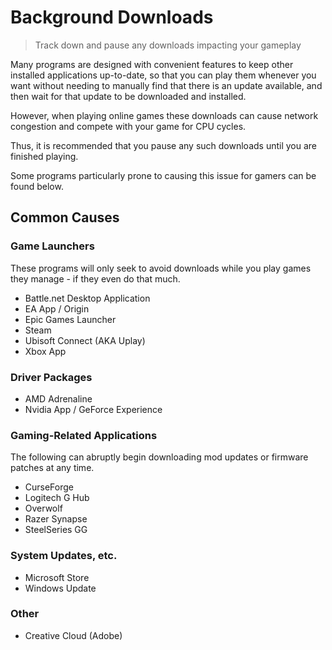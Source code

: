 # Background Downloads

> Track down and pause any downloads impacting your gameplay

Many programs are designed with convenient features to keep other installed applications up-to-date, so that you can play them whenever you want without needing to manually find that there is an update available, and then wait for that update to be downloaded and installed.

However, when playing online games these downloads can cause network congestion and compete with your game for CPU cycles.

Thus, it is recommended that you pause any such downloads until you are finished playing.

Some programs particularly prone to causing this issue for gamers can be found below.

## Common Causes

### Game Launchers

<note>

These programs will only seek to avoid downloads while you play games they manage - if they even do that much.

</note>

- Battle.net Desktop Application
- EA App / Origin
- Epic Games Launcher
- Steam
- Ubisoft Connect (AKA Uplay)
- Xbox App

### Driver Packages

- AMD Adrenaline
- Nvidia App / GeForce Experience

### Gaming-Related Applications

<note>

The following can abruptly begin downloading mod updates or firmware patches at any time.

</note>

- CurseForge
- Logitech G Hub
- Overwolf
- Razer Synapse
- SteelSeries GG

### System Updates, etc.

- Microsoft Store
- Windows Update

### Other

- Creative Cloud (Adobe)
